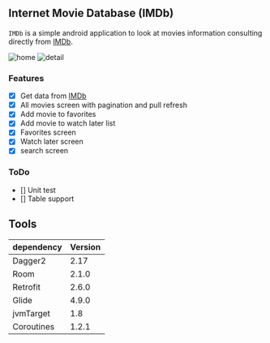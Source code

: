 ## Internet Movie Database (IMDb)

`IMDb` is a simple android application to look at movies information consulting directly from [IMDb](https://www.themoviedb.org/).

![home](https://https://github.com/jordy2015/IMDB_Android/tree/master/assets/home.png)
![detail](https://github.com/jordy2015/IMDB_Android/tree/master/assets/detail.png)

### Features

- [x] Get data from [IMDb](https://www.themoviedb.org/)
- [x] All movies screen with pagination and pull refresh
- [x] Add movie to favorites 
- [x] Add movie to watch later list
- [x] Favorites screen
- [x] Watch later screen
- [x] search screen

### ToDo

- [] Unit test
- [] Table support

## Tools

| dependency     | Version                      |
| --------- | ---------------------------- |
| Dagger2 | 2.17 |
| Room | 2.1.0 |
| Retrofit | 2.6.0 |
| Glide | 4.9.0 |
| jvmTarget | 1.8 |
| Coroutines | 1.2.1 |